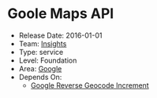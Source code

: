 # Goole Maps API
* Release Date: 2016-01-01
* Team: [Insights](../teams/insights.md)
* Type: service
* Level: Foundation
* Area: [Google](../areas/3rd-party-google.png)
* Depends On:
  * [Google Reverse Geocode Increment](google-reverse-geocode-increment.md)
